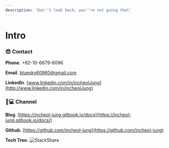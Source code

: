 ```yaml
---
description: 'Don''t look back, you''re not going that'
---
```


# Intro

### 😎 Contact

  **Phone**. +82-10-6679-6096  

  **Email**. [bluesky60960@gmail.com](mailto:bluesky60960@gmail.com)

  **LinkedIn**. [www.linkedin.com/in/incheolJung](http://www.linkedin.com/in/incheolJung)

### 👨💻 Channel 

  **Blog**. [https://incheol-jung.gitbook.io/docs](https://incheol-jung.gitbook.io/docs/)

  **Github.** [https://github.com/incheol-jung](https://github.com/incheol-jung)

  **Tech Tree.** ![StackShare](http://img.shields.io/badge/tech-stack-0690fa.svg?style=flat)

